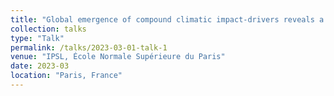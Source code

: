 ```yaml
---
title: "Global emergence of compound climatic impact-drivers reveals a high exposure of marine environment"
collection: talks
type: "Talk"
permalink: /talks/2023-03-01-talk-1
venue: "IPSL, École Normale Supérieure du Paris"
date: 2023-03
location: "Paris, France"
---
```


